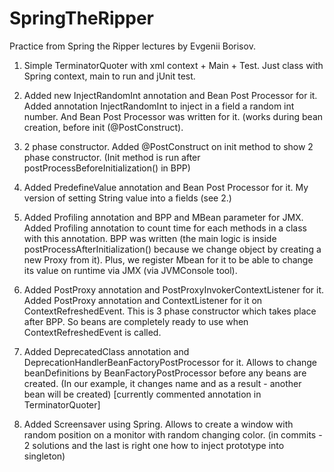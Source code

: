 # SpringTheRipper
Practice from Spring the Ripper lectures by Evgenii Borisov.


1. Simple TerminatorQuoter with xml context + Main + Test.
    Just class with Spring context, main to run and jUnit test.

2. Added new InjectRandomInt annotation and Bean Post Processor for it.
    Added annotation InjectRandomInt to inject in a field a random int number.
    And Bean Post Processor was written for it.
    (works during bean creation, before init (@PostConstruct).

3. 2 phase constructor.
    Added @PostConstruct on init method to show 2 phase constructor.
    (Init method is run after postProcessBeforeInitialization() in BPP)

4. Added PredefineValue annotation and Bean Post Processor for it.
    My version of setting String value into a fields (see 2.)

5. Added Profiling annotation and BPP and MBean parameter for JMX.
    Added Profiling annotation to count time for each methods in a class
    with this annotation. BPP was written (the main logic is inside
     postProcessAfterInitialization() because we change object by creating
     a new Proxy from it).
     Plus, we register Mbean for it to be able to change its value on runtime
     via JMX (via JVMConsole tool).

6. Added PostProxy annotation and PostProxyInvokerContextListener for it.
    Added PostProxy annotation and ContextListener for it on ContextRefreshedEvent.
    This is 3 phase constructor which takes place after BPP.
    So beans are completely ready to use when ContextRefreshedEvent is called.

7. Added DeprecatedClass annotation and DeprecationHandlerBeanFactoryPostProcessor for it.
    Allows to change beanDefinitions by BeanFactoryPostProcessor before any beans are created.
    (In our example, it changes name and as a result - another bean will be created)
    [currently commented annotation in TerminatorQuoter]

8. Added Screensaver using Spring.
    Allows to create a window with random position on a monitor with random changing color.
    (in commits - 2 solutions and the last is right one how to inject prototype into singleton)